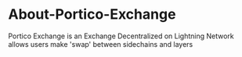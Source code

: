 # About-Portico-Exchange

Portico Exchange is an Exchange Decentralized on Lightning Network allows users make 'swap' between sidechains and layers

